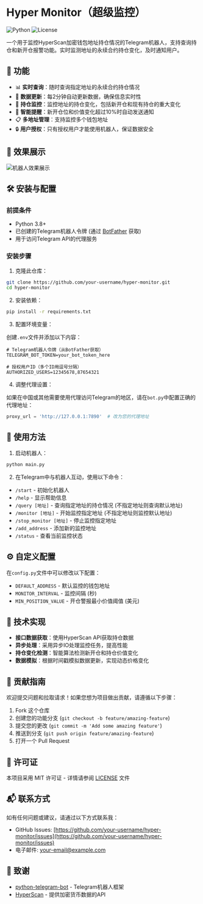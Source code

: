# Hyper Monitor（超级监控）

![Python](https://img.shields.io/badge/Python-3.8%2B-blue)
![License](https://img.shields.io/badge/License-MIT-green)

一个用于监控HyperScan加密钱包地址持仓情况的Telegram机器人，支持查询持仓和新开仓报警功能。实时监测地址的永续合约持仓变化，及时通知用户。

## 🚀 功能

- 📊 **实时查询**：随时查询指定地址的永续合约持仓情况
- 🔄 **数据更新**：每2分钟自动更新数据，确保信息实时性
- 🔔 **持仓监控**：监控地址的持仓变化，包括新开仓和现有持仓的重大变化
- 🚨 **智能提醒**：新开仓位和价值变化超过10%时自动发送通知
- 📋 **多地址管理**：支持监控多个钱包地址
- 🔒 **用户授权**：只有授权用户才能使用机器人，保证数据安全

## 📸 效果展示

![机器人效果展示](https://your-image-host.com/demo.png)

## 🛠️ 安装与配置

### 前提条件

- Python 3.8+
- 已创建的Telegram机器人令牌 (通过 [BotFather](https://t.me/botfather) 获取)
- 用于访问Telegram API的代理服务

### 安装步骤

1. 克隆此仓库：

```bash
git clone https://github.com/your-username/hyper-monitor.git
cd hyper-monitor
```

2. 安装依赖：

```bash
pip install -r requirements.txt
```

3. 配置环境变量：

创建`.env`文件并添加以下内容：

```
# Telegram机器人令牌（从BotFather获取）
TELEGRAM_BOT_TOKEN=your_bot_token_here

# 授权用户ID（多个ID用逗号分隔）
AUTHORIZED_USERS=12345678,87654321
```

4. 调整代理设置：

如果在中国或其他需要使用代理访问Telegram的地区，请在`bot.py`中配置正确的代理地址：

```python
proxy_url = 'http://127.0.0.1:7890'  # 改为您的代理地址
```

## 📝 使用方法

1. 启动机器人：

```bash
python main.py
```

2. 在Telegram中与机器人互动，使用以下命令：

- `/start` - 初始化机器人
- `/help` - 显示帮助信息
- `/query [地址]` - 查询指定地址的持仓情况 (不指定地址则查询默认地址)
- `/monitor [地址]` - 开始监控指定地址 (不指定地址则监控默认地址)
- `/stop_monitor [地址]` - 停止监控指定地址
- `/add_address` - 添加新的监控地址
- `/status` - 查看当前监控状态

## ⚙️ 自定义配置

在`config.py`文件中可以修改以下配置：

- `DEFAULT_ADDRESS` - 默认监控的钱包地址
- `MONITOR_INTERVAL` - 监控间隔 (秒)
- `MIN_POSITION_VALUE` - 开仓警报最小价值阈值 (美元)

## 🔧 技术实现

- **接口数据获取**：使用HyperScan API获取持仓数据
- **异步处理**：采用异步IO处理监控任务，提高性能
- **持仓变化检测**：智能算法检测新开仓和持仓价值变化
- **数据模拟**：根据时间戳模拟数据更新，实现动态价格变化

## 🤝 贡献指南

欢迎提交问题和拉取请求！如果您想为项目做出贡献，请遵循以下步骤：

1. Fork 这个仓库
2. 创建您的功能分支 (`git checkout -b feature/amazing-feature`)
3. 提交您的更改 (`git commit -m 'Add some amazing feature'`)
4. 推送到分支 (`git push origin feature/amazing-feature`)
5. 打开一个 Pull Request

## 📜 许可证

本项目采用 MIT 许可证 - 详情请参阅 [LICENSE](LICENSE) 文件

## 📬 联系方式

如有任何问题或建议，请通过以下方式联系我：

- GitHub Issues: [https://github.com/your-username/hyper-monitor/issues](https://github.com/your-username/hyper-monitor/issues)
- 电子邮件: your-email@example.com

## 🙏 致谢

- [python-telegram-bot](https://github.com/python-telegram-bot/python-telegram-bot) - Telegram机器人框架
- [HyperScan](https://hypurrscan.io) - 提供加密货币数据的API 